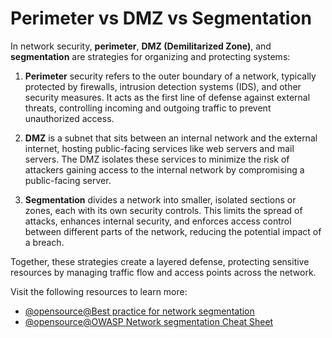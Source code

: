 # Perimeter vs DMZ vs Segmentation

In network security, **perimeter**, **DMZ (Demilitarized Zone)**, and **segmentation** are strategies for organizing and protecting systems:

1.  **Perimeter** security refers to the outer boundary of a network, typically protected by firewalls, intrusion detection systems (IDS), and other security measures. It acts as the first line of defense against external threats, controlling incoming and outgoing traffic to prevent unauthorized access.
    
2.  **DMZ** is a subnet that sits between an internal network and the external internet, hosting public-facing services like web servers and mail servers. The DMZ isolates these services to minimize the risk of attackers gaining access to the internal network by compromising a public-facing server.
    
3.  **Segmentation** divides a network into smaller, isolated sections or zones, each with its own security controls. This limits the spread of attacks, enhances internal security, and enforces access control between different parts of the network, reducing the potential impact of a breach.
    

Together, these strategies create a layered defense, protecting sensitive resources by managing traffic flow and access points across the network.

Visit the following resources to learn more:

- [@opensource@Best practice for network segmentation](https://github.com/sergiomarotco/Network-segmentation-cheat-sheet)
- [@opensource@OWASP Network segmentation Cheat Sheet](https://github.com/OWASP/CheatSheetSeries/blob/master/cheatsheets/Network_Segmentation_Cheat_Sheet.md#network-segmentation-cheat-sheet)